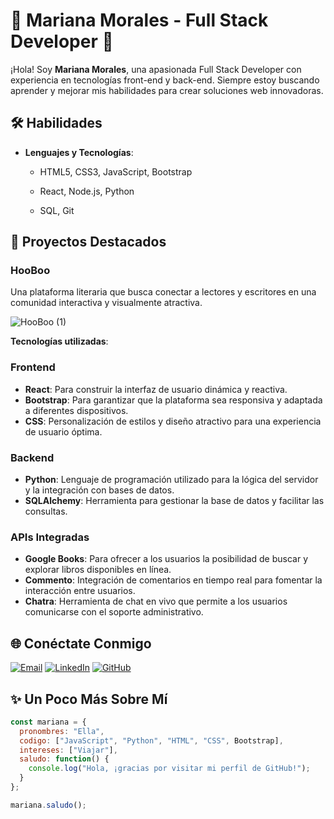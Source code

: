 # 🌟 Mariana Morales - Full Stack Developer 🌟

¡Hola! Soy **Mariana Morales**, una apasionada Full Stack Developer con experiencia en tecnologías front-end y back-end. Siempre estoy buscando aprender y mejorar mis habilidades para crear soluciones web innovadoras.

## 🛠️ Habilidades

- **Lenguajes y Tecnologías**:
  - HTML5, CSS3, JavaScript, Bootstrap


  - React, Node.js, Python
  - SQL, Git
  
## 🚀 Proyectos Destacados

### HooBoo
Una plataforma literaria que busca conectar a lectores y escritores en una comunidad interactiva y visualmente atractiva.

![HooBoo (1)](https://github.com/user-attachments/assets/cf683365-fb95-4c0d-91f9-4106e24f505c)


**Tecnologías utilizadas**:
### Frontend
- **React**: Para construir la interfaz de usuario dinámica y reactiva.
- **Bootstrap**: Para garantizar que la plataforma sea responsiva y adaptada a diferentes dispositivos.
- **CSS**: Personalización de estilos y diseño atractivo para una experiencia de usuario óptima.

### Backend
- **Python**: Lenguaje de programación utilizado para la lógica del servidor y la integración con bases de datos.
- **SQLAlchemy**: Herramienta para gestionar la base de datos y facilitar las consultas.

### APIs Integradas
- **Google Books**: Para ofrecer a los usuarios la posibilidad de buscar y explorar libros disponibles en línea.
- **Commento**: Integración de comentarios en tiempo real para fomentar la interacción entre usuarios.
- **Chatra**: Herramienta de chat en vivo que permite a los usuarios comunicarse con el soporte administrativo.


## 🌐 Conéctate Conmigo

[![Email](https://img.shields.io/badge/Email-D14836?style=for-the-badge&logo=gmail&logoColor=white)](mailto:rossmarrlozz@gmail.com)
[![LinkedIn](https://img.shields.io/badge/LinkedIn-0077B5?style=for-the-badge&logo=linkedin&logoColor=white)](https://www.linkedin.com/in/marrosloz/)
[![GitHub](https://img.shields.io/badge/GitHub-100000?style=for-the-badge&logo=github&logoColor=white)](https://github.com/rossmarrlozz)


## ✨ Un Poco Más Sobre Mí

```javascript
const mariana = {
  pronombres: "Ella",
  codigo: ["JavaScript", "Python", "HTML", "CSS", Bootstrap],
  intereses: ["Viajar"],
  saludo: function() {
    console.log("Hola, ¡gracias por visitar mi perfil de GitHub!");
  }
};

mariana.saludo();
